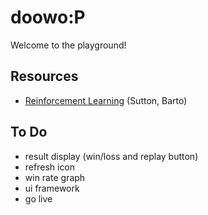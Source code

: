 # doowo:P
Welcome to the playground!

## Resources
- [Reinforcement Learning](http://incompleteideas.net/book/bookdraft2017nov5.pdf) (Sutton, Barto)

## To Do
- result display (win/loss and replay button)
- refresh icon
- win rate graph
- ui framework
- go live
